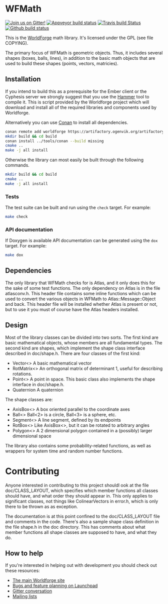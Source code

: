 # WFMath

[![Join us on Gitter!](https://badges.gitter.im/Worldforge.svg)](https://gitter.im/Worldforge/Lobby)
[![Appveyor build status](https://ci.appveyor.com/api/projects/status/github/worldforge/wfmath?branch=master&svg=true)](https://ci.appveyor.com/project/erikogenvik/wfmath)
[![Travis build Status](https://travis-ci.com/worldforge/wfmath.svg?branch=master)](https://travis-ci.com/worldforge/wfmath)
[![Github build status](https://github.com/worldforge/wfmath/actions/workflows/cmake.yml/badge.svg)](https://github.com/worldforge/wfmath/actions/workflows/cmake.yml)

This is the [WorldForge](http://worldforge.org/ "The main Worldforge site") math library.
It's licensed under the GPL (see file COPYING).

The primary focus of WFMath is geometric objects. Thus,
it includes several shapes (boxes, balls, lines), in addition
to the basic math objects that are used to build these shapes
(points, vectors, matricies).

## Installation

If you intend to build this as a prerequisite for the Ember client or the Cyphesis server we strongly suggest that you 
use the [Hammer](http://wiki.worldforge.org/wiki/Hammer_Script "The Hammer script") tool to compile it.
This is script provided by the Worldforge project which will download and install all of the required libraries and 
components used by Worldforge.

Alternatively you can use [Conan](https://www.conan.io) to install all dependencies. 
```bash
conan remote add worldforge https://artifactory.ogenvik.org/artifactory/api/conan/conan
mkdir build && cd build
conan install ../tools/conan --build missing
cmake ..
make -j all install
```

Otherwise the library can most easily be built through the following commands.
```bash
mkdir build && cd build
cmake ..
make -j all install
```

### Tests

The test suite can be built and run using the ```check``` target. For example:

```bash
make check
```

### API documentation

If Doxygen is available API documentation can be generated using the ```dox``` target. For example:

```bash
make dox
```

## Dependencies

The only library that WFMath checks for is Atlas, and it only does this
for the sake of some test functions. The only dependency on Atlas is
in the file atlasconv.h. This header file contains
some inline functions which can be used to convert the various
objects in WFMath to Atlas::Message::Object and back. This
header file will be installed whether Atlas is present or not,
but to use it you must of course have the Atlas headers installed.

## Design

Most of the library classes can be divided into two sorts. The
first kind are basic mathematical objects, whose members are all fundamental
types. The second kind are shapes, which implement the shape class
interface described in doc/shape.h. There are four classes of the first kind:

* Vector<>	A basic mathematical vector
* RotMatrix<>	An orthogonal matrix of determinant 1, useful for
		describing rotations.
* Point<>		A point in space. This basic class also implements
		the shape interface in doc/shape.h.
* Quaternion	A quaternion

The shape classes are:

* AxisBox<>	A box oriented parallel to the coordinate axes
* Ball<>		Ball<2> is a circle, Ball<3> is a sphere, etc.
* Segment<>	A line segment, defined by its endpoints
* RotBox<>	Like AxisBox<>, but it can be rotated to arbitrary
		angles
* Polygon<>	A 2 dimensional polygon contained in a (possibly)
		larger dimensional space

The library also contains some probability-related functions,
as well as wrappers for system time and random number functions.


# Contributing 

Anyone interested in contributing to this project shouldl ook at the file doc/CLASS_LAYOUT, which specifies which member
functions all classes should have, and what order they should appear in.
This only applies to significant classes, not things like
ColinearVectors in error.h, which is only there to be thrown as
as exception.

The documentation is at this point confined to the doc/CLASS_LAYOUT file
and comments in the code. There's also a sample shape class definition
in the file shape.h in the doc directory. This has comments about
what member functions all shape classes are supposed to have, and what they
do.

## How to help

If you're interested in helping out with development you should check out these resources:

* [The main Worldforge site](http://worldforge.org/ "The main Worldforge site")
* [Bugs and feature planning on Launchpad](https://launchpad.net/wfmath "WFMath Launchpad entry")
* [Gitter conversation](https://gitter.im/Worldforge/Lobby "Gitter conversation")
* [Mailing lists](http://mail.worldforge.org/lists/listinfo/ "Mailing lists")
